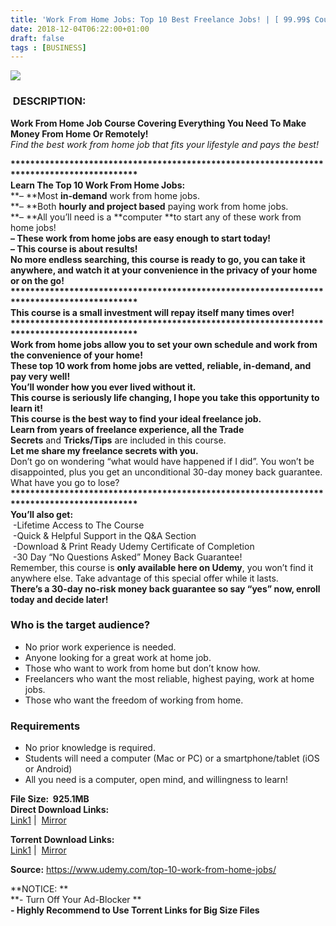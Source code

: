 ```yaml
---
title: 'Work From Home Jobs: Top 10 Best Freelance Jobs! | [ 99.99$ Course For Free ]'
date: 2018-12-04T06:22:00+01:00
draft: false
tags : [BUSINESS]
---
```


  

[![](https://1.bp.blogspot.com/-29ELz4qNqJY/XAYNv5YuiRI/AAAAAAAAAYY/bdlAN3Wbnt0BNfLQOnN11LzaaB3HwRK4ACLcBGAs/s640/Work-From-Home-Jobs-Top-10-Best-Freelance-Jobs.jpg)](https://1.bp.blogspot.com/-29ELz4qNqJY/XAYNv5YuiRI/AAAAAAAAAYY/bdlAN3Wbnt0BNfLQOnN11LzaaB3HwRK4ACLcBGAs/s1600/Work-From-Home-Jobs-Top-10-Best-Freelance-Jobs.jpg)

###  DESCRIPTION:

**Work From Home Job Course Covering Everything You Need To Make Money From Home Or Remotely!**  
_Find the best work from home job that fits your lifestyle and pays the best!_  

**\*\*\*\*\*\*\*\*\*\*\*\*\*\*\*\*\*\*\*\*\*\*\*\*\*\*\*\*\*\*\*\*\*\*\*\*\*\*\*\*\*\*\*\*\*\*\*\*\*\*\*\*\*\*\*\*\*\*\*\*\*\*\*\*\*\*\*\*\*\*\*\*\*\*\*\*\*\*\*\*\*\*\*\*\*\*\*\*\*\***  
**Learn The Top 10 Work From Home Jobs:**  
**– **Most **in-demand** work from home jobs.  
**– **Both **hourly and project based** paying work from home jobs.  
**– **All you’ll need is a **computer **to start any of these work from home jobs!  
**– **These work from home jobs are easy enough to **start today**!  
– This course is about **results**!  
No more endless searching, this course is ready to go, you can take it anywhere, and watch it at your convenience in the privacy of your home or on the go!  
**\*\*\*\*\*\*\*\*\*\*\*\*\*\*\*\*\*\*\*\*\*\*\*\*\*\*\*\*\*\*\*\*\*\*\*\*\*\*\*\*\*\*\*\*\*\*\*\*\*\*\*\*\*\*\*\*\*\*\*\*\*\*\*\*\*\*\*\*\*\*\*\*\*\*\*\*\*\*\*\*\*\*\*\*\*\*\*\*\*\***  
**This course is a small investment will repay itself many times over!**  
**\*\*\*\*\*\*\*\*\*\*\*\*\*\*\*\*\*\*\*\*\*\*\*\*\*\*\*\*\*\*\*\*\*\*\*\*\*\*\*\*\*\*\*\*\*\*\*\*\*\*\*\*\*\*\*\*\*\*\*\*\*\*\*\*\*\*\*\*\*\*\*\*\*\*\*\*\*\*\*\*\*\*\*\*\*\*\*\*\*\***  
**Work from home jobs allow you to set your own schedule and work from the convenience of your home!**  
These top 10 work from home jobs are vetted, reliable, in-demand, and pay very well!  
**You’ll wonder how you ever lived without it.**  
This course is seriously life changing, I hope you take this opportunity to learn it!  
**This course is the best way to find your ideal freelance job.**  
Learn from **years of freelance experience**, all the** Trade Secrets** and **Tricks/Tips** are included in this course.  
**Let me share my freelance secrets with you.**  
Don’t go on wondering “what would have happened if I did”. You won’t be disappointed, plus you get an unconditional 30-day money back guarantee. What have you go to lose?  
**\*\*\*\*\*\*\*\*\*\*\*\*\*\*\*\*\*\*\*\*\*\*\*\*\*\*\*\*\*\*\*\*\*\*\*\*\*\*\*\*\*\*\*\*\*\*\*\*\*\*\*\*\*\*\*\*\*\*\*\*\*\*\*\*\*\*\*\*\*\*\*\*\*\*\*\*\*\*\*\*\*\*\*\*\*\*\*\*\*\***  
**You’ll also get:**  
 -Lifetime Access to The Course  
 -Quick & Helpful Support in the Q&A Section  
 -Download & Print Ready Udemy Certificate of Completion  
 -30 Day “No Questions Asked” Money Back Guarantee!  
Remember, this course is **only available here on Udemy**, you won’t find it anywhere else. Take advantage of this special offer while it lasts.  
**There’s a 30-day no-risk money back guarantee so say “yes” now, enroll today and decide later!**  

### Who is the target audience?

*   No prior work experience is needed.
*   Anyone looking for a great work at home job.
*   Those who want to work from home but don’t know how.
*   Freelancers who want the most reliable, highest paying, work at home jobs.
*   Those who want the freedom of working from home.

### Requirements

*   No prior knowledge is required.
*   Students will need a computer (Mac or PC) or a smartphone/tablet (iOS or Android)
*   All you need is a computer, open mind, and willingness to learn!

  

**File Size:  925.1MB**  
**Direct Download Links:**  
 [Link1](http://turboagram.com/18521555/work-from-home-link1) |  [Mirror](http://turboagram.com/18521555/work-from-home-link2)  
  
**Torrent Download Links:**  
 [Link1](http://turboagram.com/18521555/work-from-home-torrent1) |  [Mirror](http://turboagram.com/18521555/work-from-home-torrent2)  
  
  
**Source:** https://www.udemy.com/top-10-work-from-home-jobs/  
  
  
**NOTICE: **  
**\- Turn Off Your Ad-Blocker **  
**\- Highly Recommend to Use Torrent Links for Big Size Files**